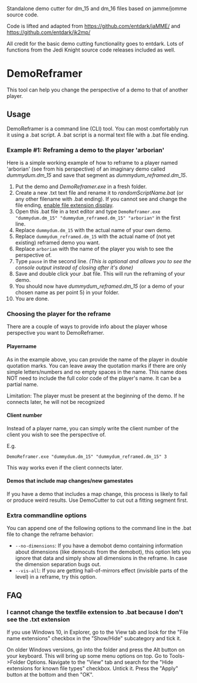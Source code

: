
Standalone demo cutter for dm_15 and dm_16 files based on jamme/jomme source code.

Code is lifted and adapted from https://github.com/entdark/jaMME/ and https://github.com/entdark/jk2mp/

All credit for the basic demo cutting functionality goes to entdark. Lots of functions from the Jedi Knight source code releases included as well. 

# DemoReframer

This tool can help you change the perspective of a demo to that of another player.

## Usage

DemoReframer is a command line (CLI) tool. You can most comfortably run it using a .bat script. A .bat script is a normal text file with a .bat file ending. 

### Example #1: Reframing a demo to the player 'arborian'
Here is a simple working example of how to reframe to a player named 'arborian' (see from his perspective) of an imaginary demo called *dummydum.dm_15* and save that segment as *dummydum_reframed.dm_15*.

1. Put the demo and *DemoReframer.exe* in a fresh folder.
2. Create a new .txt text file and rename it to *randomScriptName.bat* (or any other filename with .bat ending). If you cannot see and change the file ending, [enable file extension display](#showFileExt).
3. Open this .bat file in a text editor and type ```DemoReframer.exe "dummydum.dm_15" "dummydum_reframed.dm_15" "arborian"``` in the first line.
4. Replace ``dummydum.dm_15`` with the actual name of your own demo.
5. Replace ``dummydum_reframed.dm_15`` with the actual name of (not yet existing) reframed demo you want.
6. Replace ``arborian`` with the name of the player you wish to see the perspective of.
7. Type ```pause``` in the second line. *(This is optional and allows you to see the console output instead of closing after it's done)*
8. Save and double click your .bat file.  This will run the reframing of your demo.
9. You should now have *dummydum_reframed.dm_15* (or a demo of your chosen name as per point 5) in your folder. 
10. You are done.

### Choosing the player for the reframe

There are a couple of ways to provide info about the player whose perspective you want to DemoReframer.

#### Playername

As in the example above, you can provide the name of the player in double quotation marks. You can leave away the quotation marks if there are only simple letters/numbers and no empty spaces in the name. This name does NOT need to include the full color code of the player's name. It can be a partial name. 

Limitation: The player must be present at the beginning of the demo. If he connects later, he will not be recognized

#### Client number 

Instead of a player name, you can simply write the client number of the client you wish to see the perspective of. 

E.g.

```DemoReframer.exe "dummydum.dm_15" "dummydum_reframed.dm_15" 3```

This way works even if the client connects later.

#### Demos that include map changes/new gamestates

If you have a demo that includes a map change, this process is likely to fail or produce weird results. Use DemoCutter to cut out a fitting segment first.

### Extra commandline options

You can append one of the following options to the command line in the .bat file to change the reframe behavior:

- ``--no-dimensions``: If you have a demobot demo containing information about dimensions (like democuts from the demobot), this option lets you ignore that data and simply show all dimensions in the reframe. In case the dimension separation bugs out.
- ``--vis-all``: If you are getting hall-of-mirrors effect (invisible parts of the level) in a reframe, try this option.

## FAQ
### <a name="showFileExt"></a>I cannot change the textfile extension to .bat because I don't see the .txt extension

If you use Windows 10, in Explorer, go to the View tab and look for the "File name extensions" checkbox in the "Show/Hide" subcategory and tick it.

On older Windows versions, go into the folder and press the Alt button on your keyboard. This will bring up some menu options on top. Go to Tools->Folder Options. Navigate to the "View" tab and search for the "Hide extensions for known file types" checkbox. Untick it. Press the "Apply" button at the bottom and then "OK".
